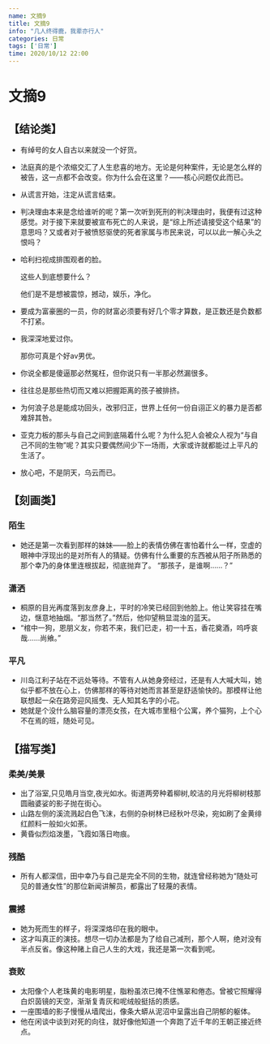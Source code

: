 ```yaml
---
name: 文摘9
title: 文摘9
info: "几人终得鹿，我辈亦行人"
categories: 日常
tags: ['日常']
time: 2020/10/12 22:00
---
```


# 文摘9

## 【结论类】

- 有绰号的女人自古以来就没一个好货。

- 法庭真的是个浓缩交汇了人生悲喜的地方。无论是何种案件，无论是怎么样的被告，这一点都不会改变。你为什么会在这里？——核心问题仅此而已。

- 从谎言开始，注定从谎言结束。

- 判决理由本来是念给谁听的呢？第一次听到死刑的判决理由时，我便有过这种感觉。对于接下来就要被宣布死亡的人来说，是“综上所述请接受这个结果”的意思吗？又或者对于被愤怒驱使的死者家属与市民来说，可以以此一解心头之恨吗？

- 哈利扫视成排围观者的脸。

  这些人到底想要什么？

  他们是不是想被震惊，撼动，娱乐，净化。

- 要成为富豪圈的一员，你的财富必须要有好几个零才算数，是正数还是负数都不打紧。

- 我深深地爱过你。

  那你可真是个好av男优。

- 你说全都是傻逼那必然冤枉，但你说只有一半那必然漏很多。

- 往往总是那些热切而又难以把握距离的孩子被排挤。

- 为何浪子总是能成功回头，改邪归正，世界上任何一份自诩正义的暴力是否都难辞其咎。

- 亚克力板的那头与自己之间到底隔着什么呢？为什么犯人会被众人视为“与自己不同的生物”呢？其实只要偶然间少下一场雨，大家或许就都能过上平凡的生活了。

- 放心吧，不是阴天，乌云而已。

## 【刻画类】

### 陌生

- 她还是第一次看到那样的妹妹——脸上的表情仿佛在害怕着什么一样，空虚的眼神中浮现出的是对所有人的猜疑。仿佛有什么重要的东西被从阳子所熟悉的那个幸乃的身体里连根拔起，彻底抛弃了。
  “那孩子，是谁啊……？”

### 潇洒

- 桐原的目光再度落到友彦身上，平时的冷笑已经回到他脸上。他让笑容挂在嘴边，惬意地抽烟。“那当然了。”然后，他仰望稍显混浊的蓝天。
- “棺中一狗，恩朋义友，你若不来，我们已走，初一十五，香花奠酒，呜呼哀哉……尚飨。”

### 平凡

- 川岛江利子站在不远处等待。不管有人从她身旁经过，还是有人大喊大叫，她似乎都不放在心上，仿佛那样的等待对她而言甚至是舒适愉快的。那模样让他联想起一朵在路旁迎风摇曳、无人知其名字的小花。
- 她就是个没什么脑容量的漂亮女孩，在大城市里租个公寓，养个猫狗，上个心不在焉的班，随处可见。

## 【描写类】

### 柔美/美景

- 出了浴室,只见皓月当空,夜光如水。街道两旁种着柳树,皎洁的月光将柳树枝那圆融婆娑的影子抛在街心。
- 山路左侧的溪流溅起白色飞沫，右侧的杂树林已经秋叶尽染，宛如刷了金黄绯红颜料一般如火如荼。
- 黄昏似烈焰泼墨，飞霞如落日吻痕。

### 残酷

- 所有人都深信，田中幸乃与自己是完全不同的生物，就连曾经称她为“随处可见的普通女性”的那位新闻讲解员，都露出了轻蔑的表情。

### 震撼

- 她为死而生的样子，将深深烙印在我的眼中。
- 这才叫真正的演技。想尽一切办法都是为了给自己减刑，那个人啊，绝对没有半点反省。像这种赌上自己人生的大戏，我还是第一次看到呢。

### 衰败

- 太阳像个人老珠黄的电影明星，脂粉虽浓已掩不住憔翠和倦态。曾被它照耀得白炽茵镜的天空，渐渐复青灰和呢绒般挺括的质感。
- 一座围墙的影子慢慢从墙爬出，像条大蟒从泥沼中呈露出自己阴郁的躯体。
- 他在闲谈中谈到对死的向往，就好像他知道一个奔跑了近千年的王朝正接近终点。